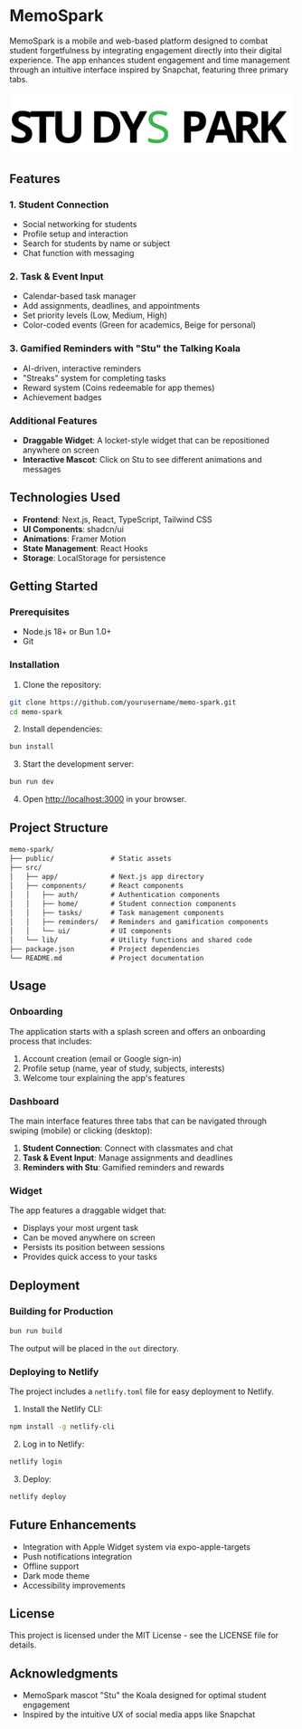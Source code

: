 # MemoSpark

MemoSpark is a mobile and web-based platform designed to combat student forgetfulness by integrating engagement directly into their digital experience. The app enhances student engagement and time management through an intuitive interface inspired by Snapchat, featuring three primary tabs.

![MemoSpark](public/StudySpark.svg)

## Features

### 1. Student Connection
- Social networking for students
- Profile setup and interaction
- Search for students by name or subject
- Chat function with messaging

### 2. Task & Event Input
- Calendar-based task manager
- Add assignments, deadlines, and appointments
- Set priority levels (Low, Medium, High)
- Color-coded events (Green for academics, Beige for personal)

### 3. Gamified Reminders with "Stu" the Talking Koala
- AI-driven, interactive reminders
- "Streaks" system for completing tasks
- Reward system (Coins redeemable for app themes)
- Achievement badges

### Additional Features
- **Draggable Widget**: A locket-style widget that can be repositioned anywhere on screen
- **Interactive Mascot**: Click on Stu to see different animations and messages

## Technologies Used

- **Frontend**: Next.js, React, TypeScript, Tailwind CSS
- **UI Components**: shadcn/ui
- **Animations**: Framer Motion
- **State Management**: React Hooks
- **Storage**: LocalStorage for persistence

## Getting Started

### Prerequisites

- Node.js 18+ or Bun 1.0+
- Git

### Installation

1. Clone the repository:
```bash
git clone https://github.com/yourusername/memo-spark.git
cd memo-spark
```

2. Install dependencies:
```bash
bun install
```

3. Start the development server:
```bash
bun run dev
```

4. Open [http://localhost:3000](http://localhost:3000) in your browser.

## Project Structure

```
memo-spark/
├── public/              # Static assets
├── src/
│   ├── app/             # Next.js app directory
│   ├── components/      # React components
│   │   ├── auth/        # Authentication components
│   │   ├── home/        # Student connection components
│   │   ├── tasks/       # Task management components
│   │   ├── reminders/   # Reminders and gamification components
│   │   └── ui/          # UI components
│   └── lib/             # Utility functions and shared code
├── package.json         # Project dependencies
└── README.md            # Project documentation
```

## Usage

### Onboarding

The application starts with a splash screen and offers an onboarding process that includes:
1. Account creation (email or Google sign-in)
2. Profile setup (name, year of study, subjects, interests)
3. Welcome tour explaining the app's features

### Dashboard

The main interface features three tabs that can be navigated through swiping (mobile) or clicking (desktop):
1. **Student Connection**: Connect with classmates and chat
2. **Task & Event Input**: Manage assignments and deadlines
3. **Reminders with Stu**: Gamified reminders and rewards

### Widget

The app features a draggable widget that:
- Displays your most urgent task
- Can be moved anywhere on screen
- Persists its position between sessions
- Provides quick access to your tasks

## Deployment

### Building for Production

```bash
bun run build
```

The output will be placed in the `out` directory.

### Deploying to Netlify

The project includes a `netlify.toml` file for easy deployment to Netlify.

1. Install the Netlify CLI:
```bash
npm install -g netlify-cli
```

2. Log in to Netlify:
```bash
netlify login
```

3. Deploy:
```bash
netlify deploy
```

## Future Enhancements

- Integration with Apple Widget system via expo-apple-targets
- Push notifications integration
- Offline support
- Dark mode theme
- Accessibility improvements

## License

This project is licensed under the MIT License - see the LICENSE file for details.

## Acknowledgments

- MemoSpark mascot "Stu" the Koala designed for optimal student engagement
- Inspired by the intuitive UX of social media apps like Snapchat
